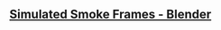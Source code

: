 ## [Simulated Smoke Frames - Blender](https://drive.google.com/drive/folders/1lnvsnnG0uJzCZjoJXkoGawoyZdSQUDID?usp=sharing)

